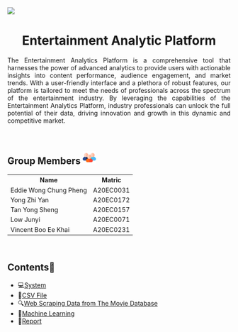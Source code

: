 <img src='https://user-images.githubusercontent.com/120614501/236613064-2f38a02d-35d4-407a-ac10-47379ca6c1a9.gif'/>

<h1 align='center'> 
  Entertainment Analytic Platform 
 </h1>
 <p align='justify'>
The Entertainment Analytics Platform is a comprehensive tool that harnesses the power of advanced analytics to provide users with actionable insights into content performance, audience engagement, and market trends. With a user-friendly interface and a plethora of robust features, our platform is tailored to meet the needs of professionals across the spectrum of the entertainment industry. By leveraging the capabilities of the Entertainment Analytics Platform, industry professionals can unlock the full potential of their data, driving innovation and growth in this dynamic and competitive market.
 </p>
<br>

<h2>Group Members <img width=30px; height=30px src="https://github.com/TanYongSheng728/TanYongSheng728/blob/main/group.png"></h2>
<table>
  <tr>
    <th>Name</th> 
    <th>Matric</th>
  </tr>
  <tr>
    <td>Eddie Wong Chung Pheng</td>
    <td>A20EC0031</td>
  </tr>
  <tr>
    <td>Yong Zhi Yan</td>
    <td>A20EC0172</td>
  </tr>
    <tr>
    <td>Tan Yong Sheng</td>
    <td>A20EC0157</td>
  </tr>
    <tr>
    <td>Low Junyi</td>
    <td>A20EC0071</td>
  </tr>
  <tr>
    <td>Vincent Boo Ee Khai</td>
    <td>A20EC0231</td>
  </tr>
</table><br>





## Contents📝
- 💻[System](https://github.com/drshahizan/special-topic-data-engineering/tree/main/project/submission/MichelinStar/Netflex%20System)
- 📂[CSV File](https://github.com/drshahizan/special-topic-data-engineering/tree/main/project/submission/MichelinStar/Excel%20File%20from%20API)
- 🔍[Web Scraping Data from The Movie Database](https://github.com/drshahizan/special-topic-data-engineering/blob/main/project/submission/MichelinStar/MichelinStar_Project_TMDB_API.ipynb)
- 🤖[Machine Learning](https://github.com/drshahizan/special-topic-data-engineering/blob/main/project/submission/MichelinStar/Movie_ML.ipynb)
- 📑[Report](https://github.com/drshahizan/special-topic-data-engineering/blob/main/project/submission/MichelinStar/report.md)


